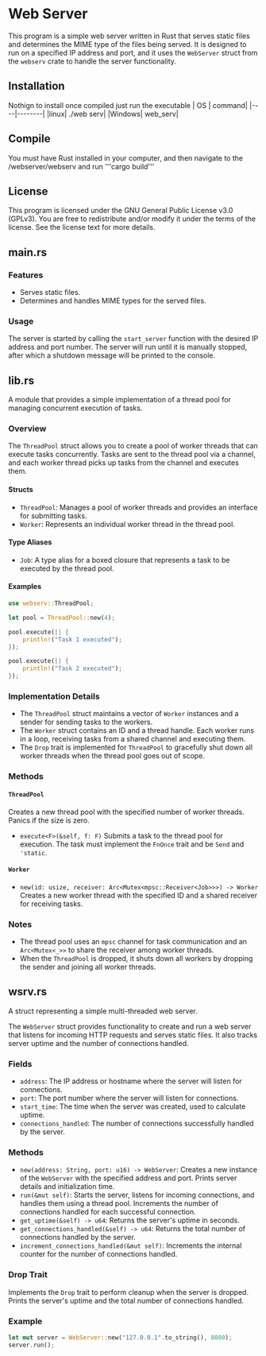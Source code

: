 <!-- 
This section of the README file outlines the components of the webserver project. 
It provides a detailed breakdown of the various modules or parts that make up the system.
-->

# Web Server
 This program is a simple web server written in Rust that serves static files 
 and determines the MIME type of the files being served. It is designed to run 
 on a specified IP address and port, and it uses the `WebServer` struct from 
 the `webserv` crate to handle the server functionality.

 ## Installation
Nothign to install once compiled just run the executable
| OS | command|
|----|--------|
|linux| ./web serv|
|Windows| web_serv|

## Compile
You must have Rust installed in your computer, and then navigate to the /webserver/webserv and run '''cargo build'''

## License
This program is licensed under the GNU General Public License v3.0 (GPLv3). 
You are free to redistribute and/or modify it under the terms of the license. 
See the license text for more details.


## main.rs
 
 ### Features
 - Serves static files.
 - Determines and handles MIME types for the served files.
 
 ### Usage
 The server is started by calling the `start_server` function with the desired 
 IP address and port number. The server will run until it is manually stopped, 
 after which a shutdown message will be printed to the console.
 
## lib.rs

 A module that provides a simple implementation of a thread pool for managing
 concurrent execution of tasks.

### Overview
The `ThreadPool` struct allows you to create a pool of worker threads that
can execute tasks concurrently. Tasks are sent to the thread pool via a
channel, and each worker thread picks up tasks from the channel and executes
them.

 #### Structs
 - `ThreadPool`: Manages a pool of worker threads and provides an interface
   for submitting tasks.
 - `Worker`: Represents an individual worker thread in the thread pool.

 #### Type Aliases
 - `Job`: A type alias for a boxed closure that represents a task to be
   executed by the thread pool.

 #### Examples
 ```rust
 use webserv::ThreadPool;

 let pool = ThreadPool::new(4);

 pool.execute(|| {
     println!("Task 1 executed");
 });

 pool.execute(|| {
     println!("Task 2 executed");
 });
 ```

 ### Implementation Details
 - The `ThreadPool` struct maintains a vector of `Worker` instances and a
   sender for sending tasks to the workers.
 - The `Worker` struct contains an ID and a thread handle. Each worker runs
   in a loop, receiving tasks from a shared channel and executing them.
 - The `Drop` trait is implemented for `ThreadPool` to gracefully shut down
   all worker threads when the thread pool goes out of scope.

 ### Methods
 #### `ThreadPool`
   Creates a new thread pool with the specified number of worker threads.
   Panics if the size is zero.
 - `execute<F>(&self, f: F)`
   Submits a task to the thread pool for execution. The task must implement
   the `FnOnce` trait and be `Send` and `'static`.

 #### `Worker`
 - `new(id: usize, receiver: Arc<Mutex<mpsc::Receiver<Job>>>) -> Worker`
   Creates a new worker thread with the specified ID and a shared receiver
   for receiving tasks.

 ### Notes
 - The thread pool uses an `mpsc` channel for task communication and an
   `Arc<Mutex<_>>` to share the receiver among worker threads.
 - When the `ThreadPool` is dropped, it shuts down all workers by dropping
   the sender and joining all worker threads.

## wsrv.rs
 A struct representing a simple multi-threaded web server.

 The `WebServer` struct provides functionality to create and run a web server
 that listens for incoming HTTP requests and serves static files. It also tracks
 server uptime and the number of connections handled.

 ### Fields
 - `address`: The IP address or hostname where the server will listen for connections.
 - `port`: The port number where the server will listen for connections.
 - `start_time`: The time when the server was created, used to calculate uptime.
 - `connections_handled`: The number of connections successfully handled by the server.

 ### Methods
 - `new(address: String, port: u16) -> WebServer`:
   Creates a new instance of the `WebServer` with the specified address and port.
   Prints server details and initialization time.
 - `run(&mut self)`:
   Starts the server, listens for incoming connections, and handles them using a thread pool.
   Increments the number of connections handled for each successful connection.
 - `get_uptime(&self) -> u64`:
   Returns the server's uptime in seconds.
 - `get_connections_handled(&self) -> u64`:
   Returns the total number of connections handled by the server.
 - `increment_connections_handled(&mut self)`:
   Increments the internal counter for the number of connections handled.

 ### Drop Trait
 Implements the `Drop` trait to perform cleanup when the server is dropped.
 Prints the server's uptime and the total number of connections handled.

 ### Example
 ```rust
 let mut server = WebServer::new("127.0.0.1".to_string(), 8080);
 server.run();
 ```


 